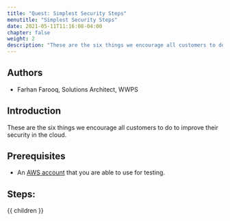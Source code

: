 ```yaml
---
title: "Quest: Simplest Security Steps"
menutitle: "Simplest Security Steps"
date: 2021-05-11T11:16:08-04:00
chapter: false
weight: 2
description: "These are the six things we encourage all customers to do to improve their security in the cloud."
---
```




## Authors

* Farhan Farooq, Solutions Architect, WWPS

## Introduction

These are the six things we encourage all customers to do to improve their security in the cloud.

## Prerequisites

- An [AWS account](https://portal.aws.amazon.com/gp/aws/developer/registration/index.html) that you are able to use for testing.

## Steps:

{{ children }}



